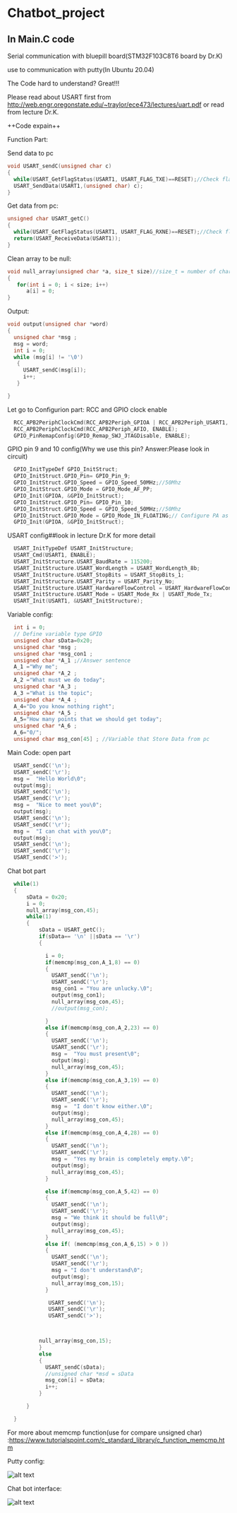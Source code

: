 # Chatbot_project
## In Main.C code 
Serial communication with bluepill board(STM32F103C8T6 board by Dr.K)

use to communication with putty(In Ubuntu 20.04)

The Code hard to understand? Great!!!


Please read about USART first from http://web.engr.oregonstate.edu/~traylor/ece473/lectures/uart.pdf or read from lecture Dr.K.


++Code expain++

Function Part:

Send data to pc 
```c
void USART_sendC(unsigned char c)
{
  while(USART_GetFlagStatus(USART1, USART_FLAG_TXE)==RESET);//Check flag tranmission
  USART_SendData(USART1,(unsigned char) c); 
}
```

Get data from pc:

```c
unsigned char USART_getC()
{
  while(USART_GetFlagStatus(USART1, USART_FLAG_RXNE)==RESET);//Check flag receive
  return(USART_ReceiveData(USART1)); 
}
```

Clean array to be null:

```c
void null_array(unsigned char *a, size_t size)//size_t = number of char ex. hello has 5 char use size_t is 5
{ 
   for(int i = 0; i < size; i++) 
      a[i] = 0; 
} 
```

Output:

```c
void output(unsigned char *word)
{
  unsigned char *msg ;
  msg = word;
  int i = 0;
  while (msg[i] != '\0')
   {
     USART_sendC(msg[i]);
     i++;
   }

}
```

Let go to Configurion part:
RCC and GPIO clock enable
```c
  RCC_APB2PeriphClockCmd(RCC_APB2Periph_GPIOA | RCC_APB2Periph_USART1, ENABLE);
  RCC_APB2PeriphClockCmd(RCC_APB2Periph_AFIO, ENABLE);
  GPIO_PinRemapConfig(GPIO_Remap_SWJ_JTAGDisable, ENABLE);
```
GPIO pin 9 and 10 config(Why we use this pin? Answer:Please look in circuit)
```c
  GPIO_InitTypeDef GPIO_InitStruct;
  GPIO_InitStruct.GPIO_Pin= GPIO_Pin_9;
  GPIO_InitStruct.GPIO_Speed = GPIO_Speed_50MHz;//50Mhz
  GPIO_InitStruct.GPIO_Mode = GPIO_Mode_AF_PP;
  GPIO_Init(GPIOA, &GPIO_InitStruct);
  GPIO_InitStruct.GPIO_Pin= GPIO_Pin_10;
  GPIO_InitStruct.GPIO_Speed = GPIO_Speed_50MHz;//50Mhz
  GPIO_InitStruct.GPIO_Mode = GPIO_Mode_IN_FLOATING;// Configure PA as push-pull AF
  GPIO_Init(GPIOA, &GPIO_InitStruct);
```
USART config##look in lecture Dr.K for more detail
```c
  USART_InitTypeDef USART_InitStructure;
  USART_Cmd(USART1, ENABLE);
  USART_InitStructure.USART_BaudRate = 115200;
  USART_InitStructure.USART_WordLength = USART_WordLength_8b;
  USART_InitStructure.USART_StopBits = USART_StopBits_1;
  USART_InitStructure.USART_Parity = USART_Parity_No;
  USART_InitStructure.USART_HardwareFlowControl = USART_HardwareFlowControl_None;
  USART_InitStructure.USART_Mode = USART_Mode_Rx | USART_Mode_Tx;
  USART_Init(USART1, &USART_InitStructure);
```
Variable config:
```c
  int i = 0;
  // Define variable type GPIO
  unsigned char sData=0x20;
  unsigned char *msg ;
  unsigned char *msg_con1 ;
  unsigned char *A_1 ;//Answer sentence
  A_1 ="Why me";
  unsigned char *A_2 ;
  A_2 ="What must we do today";
  unsigned char *A_3 ;
  A_3 ="What is the topic";
  unsigned char *A_4 ;
  A_4="Do you know nothing right";
  unsigned char *A_5 ;
  A_5="How many points that we should get today";
  unsigned char *A_6 ;
  A_6="0/";
  unsigned char msg_con[45] ; //Variable that Store Data from pc
```

Main Code:
open part
```c
  USART_sendC('\n');
  USART_sendC('\r');
  msg =  "Hello World\0";
  output(msg);
  USART_sendC('\n');
  USART_sendC('\r');
  msg =  "Nice to meet you\0";
  output(msg);
  USART_sendC('\n');
  USART_sendC('\r');
  msg =  "I can chat with you\0";
  output(msg);
  USART_sendC('\n');
  USART_sendC('\r');
  USART_sendC('>');
```
Chat bot part
```c
  while(1)
  {
      sData = 0x20;
      i = 0;
      null_array(msg_con,45);
      while(1)
      {
          sData = USART_getC();     
          if(sData== '\n' ||sData == '\r')
          {

            i = 0;
            if(memcmp(msg_con,A_1,8) == 0)
            {
              USART_sendC('\n');
              USART_sendC('\r');
              msg_con1 = "You are unlucky.\0";
              output(msg_con1);
              null_array(msg_con,45);
              //output(msg_con);

            }
            else if(memcmp(msg_con,A_2,23) == 0)
            {
              USART_sendC('\n');
              USART_sendC('\r');
              msg =  "You must present\0";
              output(msg);
              null_array(msg_con,45);
            }
            else if(memcmp(msg_con,A_3,19) == 0)
            {
              USART_sendC('\n');
              USART_sendC('\r');
              msg =  "I don't know either.\0";
              output(msg);
              null_array(msg_con,45);
            }
            else if(memcmp(msg_con,A_4,28) == 0)
            {
              USART_sendC('\n');
              USART_sendC('\r');
              msg =  "Yes my brain is completely empty.\0";
              output(msg);
              null_array(msg_con,45);
            }

            else if(memcmp(msg_con,A_5,42) == 0)
            {
              USART_sendC('\n');
              USART_sendC('\r');
              msg = "We think it should be full\0";
              output(msg);
              null_array(msg_con,45);
            }
            else if( (memcmp(msg_con,A_6,15) > 0 ))
			{
			  USART_sendC('\n');
			  USART_sendC('\r');
			  msg = "I don't understand\0";
			  output(msg);
			  null_array(msg_con,15);
			}

			 USART_sendC('\n');
			 USART_sendC('\r');
			 USART_sendC('>');



          null_array(msg_con,15);
          }
          else
          {
            USART_sendC(sData);
            //unsigned char *msd = sData
            msg_con[i] = sData;
            i++;
          }

      }

  }
```
For more about memcmp function(use for compare unsigned char) :https://www.tutorialspoint.com/c_standard_library/c_function_memcmp.htm

Putty config:

![alt text](https://github.com/anchidta/Mircopro_project/blob/main/putty.png?raw=true)

Chat bot interface:

![alt text](https://github.com/anchidta/Mircopro_project/blob/main/chatbot.png?raw=true)


